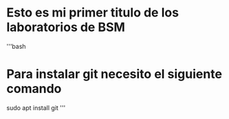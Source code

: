# Esto es mi primer titulo de los laboratorios de BSM

'''bash
# Para instalar git necesito el siguiente comando
sudo apt install git
'''